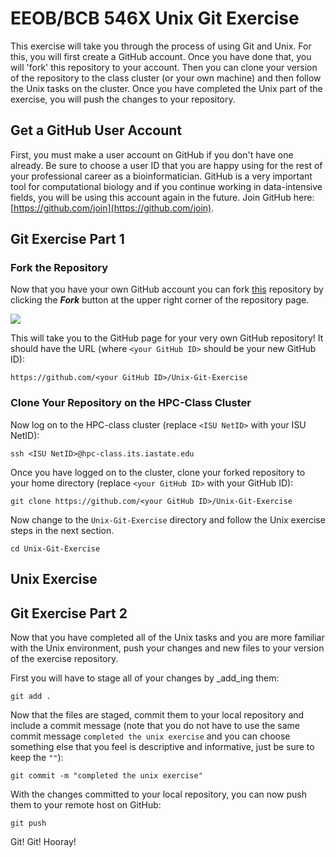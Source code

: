 # EEOB/BCB 546X Unix Git Exercise

This exercise will take you through the process of using Git and Unix. For this, you will first create a GitHub account. Once you have done that, you will 'fork' this repository to your account. Then you can clone your version of the repository to the class cluster (or your own machine) and then follow the Unix tasks on the cluster. Once you have completed the Unix part of the exercise, you will push the changes to your repository.

## Get a GitHub User Account

First, you must make a user account on GitHub if you don't have one already. Be sure to choose a user ID that you are happy using for the rest of your professional career as a bioinformatician. GitHub is a very important tool for computational biology and if you continue working in data-intensive fields, you will be using this account again in the future. Join GitHub here:
[https://github.com/join](https://github.com/join).


## Git Exercise Part 1

### Fork the Repository

Now that you have your own GitHub account you can fork [this](https://github.com/EEOB-BioData/Unix-Git-Exercise) repository by clicking the **_Fork_** button at the upper right corner of the repository page.

<img src="https://help.github.com/assets/images/help/repository/fork_button.jpg">

This will take you to the GitHub page for your very own GitHub repository! It should have the URL (where `<your GitHub ID>` should be your new GitHub ID):

```
https://github.com/<your GitHub ID>/Unix-Git-Exercise
```

### Clone Your Repository on the HPC-Class Cluster

Now log on to the HPC-class cluster (replace `<ISU NetID>` with your ISU NetID):

```
ssh <ISU NetID>@hpc-class.its.iastate.edu
```

Once you have logged on to the cluster, clone your forked repository to your home directory (replace `<your GitHub ID>` with your GitHub ID):

```
git clone https://github.com/<your GitHub ID>/Unix-Git-Exercise
```

Now change to the `Unix-Git-Exercise` directory and follow the Unix exercise steps in the next section.

```
cd Unix-Git-Exercise
```

## Unix Exercise

## Git Exercise Part 2

Now that you have completed all of the Unix tasks and you are more familiar with the Unix environment, push your changes and new files to your version of the exercise repository.

First you will have to stage all of your changes by _add_ing them:

```
git add .
```

Now that the files are staged, commit them to your local repository and include a commit message (note that you do not have to use the same commit message `completed the unix exercise` and you can choose something else that you feel is descriptive and informative, just be sure to keep the `""`):

```
git commit -m "completed the unix exercise"
```

With the changes committed to your local repository, you can now push them to your remote host on GitHub:

```
git push
```

Git! Git! Hooray!